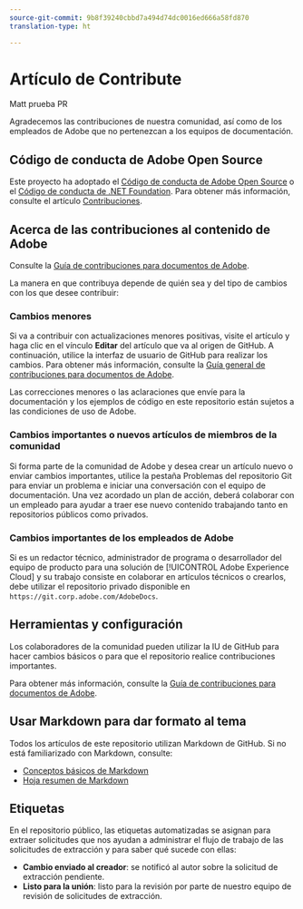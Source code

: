 ```yaml
---
source-git-commit: 9b8f39240cbbd7a494d74dc0016ed666a58fd870
translation-type: ht

---
```

# Artículo de Contribute

Matt prueba PR

Agradecemos las contribuciones de nuestra comunidad, así como de los empleados de Adobe que no pertenezcan a los equipos de documentación.

## Código de conducta de Adobe Open Source

Este proyecto ha adoptado el [Código de conducta de Adobe Open Source](code-of-conduct.md) o el [Código de conducta de .NET Foundation](https://dotnetfoundation.org/code-of-conduct). Para obtener más información, consulte el artículo [Contribuciones](contributing.md).

## Acerca de las contribuciones al contenido de Adobe

Consulte la [Guía de contribuciones para documentos de Adobe](https://docs.adobe.com/help/en/contributor/contributor-guide/introduction.html).

La manera en que contribuya depende de quién sea y del tipo de cambios con los que desee contribuir:

### Cambios menores

Si va a contribuir con actualizaciones menores positivas, visite el artículo y haga clic en el vínculo **Editar** del artículo que va al origen de GitHub. A continuación, utilice la interfaz de usuario de GitHub para realizar los cambios. Para obtener más información, consulte la [Guía general de contribuciones para documentos de Adobe](https://docs.adobe.com/help/en/contributor/contributor-guide/introduction.html).

Las correcciones menores o las aclaraciones que envíe para la documentación y los ejemplos de código en este repositorio están sujetos a las condiciones de uso de Adobe.

### Cambios importantes o nuevos artículos de miembros de la comunidad

Si forma parte de la comunidad de Adobe y desea crear un artículo nuevo o enviar cambios importantes, utilice la pestaña Problemas del repositorio Git para enviar un problema e iniciar una conversación con el equipo de documentación. Una vez acordado un plan de acción, deberá colaborar con un empleado para ayudar a traer ese nuevo contenido trabajando tanto en repositorios públicos como privados.

<!--
If you submit a pull request with significant changes to documentation and code examples, you'll see a message in the pull request asking you to submit an online contribution license agreement (CLA). We need you to complete the online form before we can review your pull request.
-->

### Cambios importantes de los empleados de Adobe

Si es un redactor técnico, administrador de programa o desarrollador del equipo de producto para una solución de [!UICONTROL Adobe Experience Cloud] y su trabajo consiste en colaborar en artículos técnicos o crearlos, debe utilizar el repositorio privado disponible en `https://git.corp.adobe.com/AdobeDocs`.

<!--Employees from other parts of the Adobe world should use the public repo for minor updates.-->

## Herramientas y configuración

Los colaboradores de la comunidad pueden utilizar la IU de GitHub para hacer cambios básicos o para que el repositorio realice contribuciones importantes.

Para obtener más información, consulte la [Guía de contribuciones para documentos de Adobe](https://docs.adobe.com/help/en/contributor/contributor-guide/introduction.html).

## Usar Markdown para dar formato al tema

Todos los artículos de este repositorio utilizan Markdown de GitHub. Si no está familiarizado con Markdown, consulte:

* [Conceptos básicos de Markdown](https://help.github.com/articles/getting-started-with-writing-and-formatting-on-github/)
* [Hoja resumen de Markdown](https://guides.github.com/pdfs/markdown-cheatsheet-online.pdf)

## Etiquetas

En el repositorio público, las etiquetas automatizadas se asignan para extraer solicitudes que nos ayudan a administrar el flujo de trabajo de las solicitudes de extracción y para saber qué sucede con ellas:

* **Cambio enviado al creador**: se notificó al autor sobre la solicitud de extracción pendiente.
* **Listo para la unión**: listo para la revisión por parte de nuestro equipo de revisión de solicitudes de extracción.

